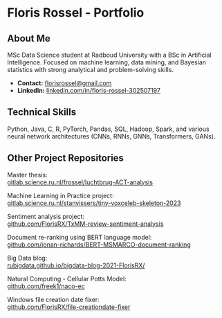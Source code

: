 # Floris Rossel - Portfolio

## About Me
MSc Data Science student at Radboud University with a BSc in Artificial Intelligence. Focused on machine learning, data mining, and Bayesian statistics with strong analytical and problem-solving skills.

- **Contact:** [florisrossel@gmail.com](mailto:florisrossel@gmail.com)
- **LinkedIn:** [linkedin.com/in/floris-rossel-302507197](https://www.linkedin.com/in/floris-rossel-302507197/)

## Technical Skills
Python, Java, C, R, PyTorch, Pandas, SQL, Hadoop, Spark, and various neural network architectures (CNNs, RNNs, GNNs, Transformers, GANs).

## Other Project Repositories

Master thesis:  
[gitlab.science.ru.nl/frossel/luchtbrug-ACT-analysis](https://gitlab.science.ru.nl/frossel/luchtbrug-ACT-analysis)

Machine Learning in Practice project:  
[gitlab.science.ru.nl/stanvissers/tiny-voxceleb-skeleton-2023](https://gitlab.science.ru.nl/stanvissers/tiny-voxceleb-skeleton-2023)

Sentiment analysis project:  
[github.com/FlorisRX/TxMM-review-sentiment-analysis](https://github.com/FlorisRX/TxMM-review-sentiment-analysis)

Document re-ranking using BERT language model:  
[github.com/jonan-richards/BERT-MSMARCO-document-ranking](https://github.com/jonan-richards/BERT-MSMARCO-document-ranking)

Big Data blog:  
[rubigdata.github.io/bigdata-blog-2021-FlorisRX/](https://rubigdata.github.io/bigdata-blog-2021-FlorisRX/)

Natural Computing - Cellular Potts Model:  
[github.com/freek1/naco-ec](https://github.com/freek1/naco-ec)

Windows file creation date fixer:  
[github.com/FlorisRX/file-creationdate-fixer](https://github.com/FlorisRX/file-creationdate-fixer)
